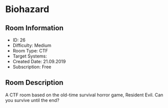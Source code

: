 ﻿# Biohazard

## Room Information
- ID: 26
- Difficulty: Medium
- Room Type: CTF
- Target Systems: 
- Created Date: 21.09.2019
- Subscription: Free

## Room Description
A CTF room based on the old-time survival horror game, Resident Evil. Can you survive until the end?
